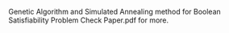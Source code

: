 Genetic Algorithm and Simulated Annealing method for Boolean Satisfiability Problem 
Check Paper.pdf for more.
